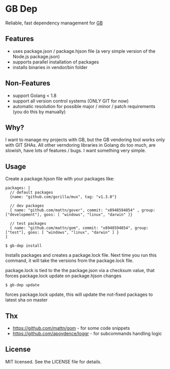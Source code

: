 # GB Dep

Reliable, fast dependency management for [GB](getgb.io)

## Features
  - uses package.json / package.hjson file (a very simple version of the Node.js package.json)
  - supports parallel installation of packages
  - installs binaries in vendor/bin folder

## Non-Features
  - support Golang < 1.8
  - support all version control systems (ONLY GIT for now)
  - automatic resolution for possible major / minor / patch requirements (you do this by manually)


## Why?
I want to manage my projects with GB, but the GB vendoring tool works only with GIT SHAs. All other verndoring libraries in Golang do too much, are slowish, have lots of features / bugs. I want something very simple.


## Usage
Create a package.hjson file with your packages like:

```
packages: [
  // default packages
  {name: "github.com/gorilla/mux", tag: "v1.3.0"}

  // dev packages
  { name: "github.com/mattn/gover", commit: "x8948594854" , group: ["development"], goos: [ "windows", "linux", "darwin" ]}

  // test packages
  { name: "github.com/mattn/gom", commit: "x8948594854", group: ["test"], goos: [ "windows", "linux", "darwin" ] }
]
```

    $ gb-dep install

Installs packages and creates a package.lock file. Next time you run this command, it will take the versions from the package.lock file.

package.lock is tied to the the package.json via a checksum value, that forces package.lock update on package.hjson changes

    $ gb-dep update

forces package.lock update, this will update the not-fixed packages to latest sha on master



## Thx
  - https://github.com/mattn/gom - for some code snippets
  - https://github.com/apoydence/loggr - for subcommands handling logic

## License

MIT licensed. See the LICENSE file for details.